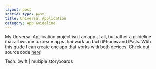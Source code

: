 ```yaml
---
layout: post
section-type: post
title: Universal Application
category: App Guideline
---
```


My Universal Application project isn't an app at all, but rather a guideline that allows me to create apps that work on both iPhones and iPads. With this guide I can create one app that works with both devices. Check out source code [here](https://github.com/SamuelShaw/UniversalApplication/tree/master/UniversalApplication)!

Tech:
Swift | multiple storyboards

